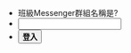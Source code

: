 <script src="js/login.js"></script>

* <div class="row">
        <div class="col s12 m1">
          <div class="card blue darken-3">
            <div class="card-content white-text">
				<span class="card-title">班級Messenger群組名稱是?</span>
            </div>
          </div>
        </div>
      </div>
* <input type="text" id="pwd"></input>
* <button  class="waves-effect waves-light btn" onclick="login()">**登入**</button>
	
<div class="row">
	<div class="col s12 m12">
		<div class="card blue-grey darken-1" id="content" hidden>
			<div class="card-content white-text">
				<a href="#!album.md"><b>相簿</b></a>  
				<a href="https://drive.google.com/open?id=1mTFaLzb1Xm3L1UdGYNwIE-meoHS6lLVoDV982s0Qrig"><b>聯絡資訊</b></a>
				<a href="https://www.facebook.com/groups/309158202786244/"><b>FB社團</b></a>  
				<a href="http://line.me/R/ti/g/SSyhu2Qklx"><b>Line群組<b></a>
			</div>
		</div>
	</div>
</div>